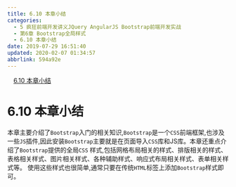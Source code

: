 ```yaml
---
title: 6.10 本章小结
categories: 
  - 5 疯狂前端开发讲义JQuery AngularJS Bootstrap前端开发实战
  - 第6章 Bootstrap全局样式
  - 6.10 本章小结
date: 2019-07-29 16:51:40
updated: 2020-02-07 01:34:57
abbrlink: 594a92e
---
```

<div id='my_toc'><a href="/JavaReadingNotes/594a92e/#6-10-本章小结" class="header_1">6.10 本章小结</a>&nbsp;<br></div>
<style>.header_1{margin-left: 1em;}.header_2{margin-left: 2em;}.header_3{margin-left: 3em;}.header_4{margin-left: 4em;}.header_5{margin-left: 5em;}.header_6{margin-left: 6em;}</style>
<!--more-->
<script>if (navigator.platform.search('arm')==-1){document.getElementById('my_toc').style.display = 'none';}var e,p = document.getElementsByTagName('p');while (p.length>0) {e = p[0];e.parentElement.removeChild(e);}</script>

<!--end-->
<!--SSTStart-->
# 6.10 本章小结 #
本章主要介绍了`Bootstrap`入门的相关知识,`Bootstrap`是一个`CSS`前端框架,也涉及一些`JS`插件,因此安装`Bootstrap`主要就是在页面导入`CSS`库和JS库。本章还重点介绍了`Bootstrap`提供的全局`CSS` 样式,包括网格布局相关的样式、排版相关的样式、表格相关样式、图片相关样式、各种辅助样式、响应式布局相关样式、表单相关样式等。
使用这些样式也很简单,通常只要在传统`HTML`标签上添加`Bootstrap`样式即可。
<!--SSTStop-->

